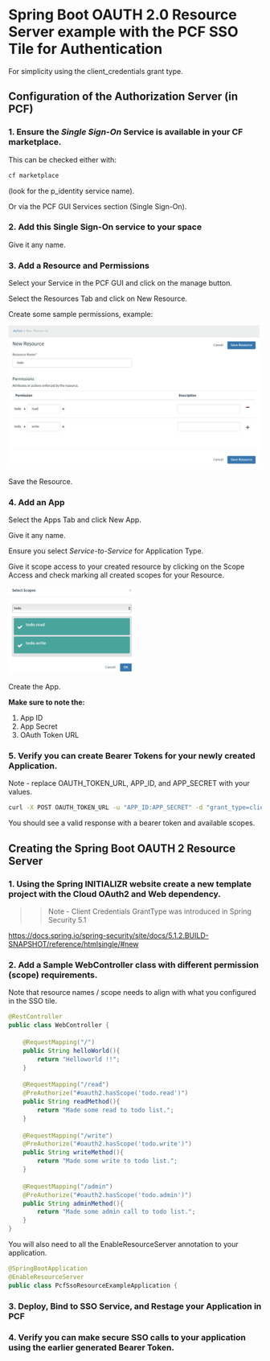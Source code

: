 # Spring Boot OAUTH 2.0 Resource Server example with the PCF SSO Tile for Authentication 

For simplicity using the client_credentials grant type.

## Configuration of the Authorization Server (in PCF)

### 1. Ensure the *Single Sign-On* Service is available in your CF marketplace. 

This can be checked either with:

```bash
cf marketplace
```

(look for the p_identity service name). 

Or via the PCF GUI Services section (Single Sign-On).

### 2. Add this Single Sign-On service to your space

Give it any name.  

### 3. Add a Resource and Permissions 

Select your Service in the PCF GUI and click on the manage button.

Select the Resources Tab and click on New Resource. 

Create some sample permissions, example: 

<img src="img/add-resource.png" width="500">

Save the Resource. 

### 4. Add an App 

Select the Apps Tab and click New App.

Give it any name. 

Ensure you select *Service-to-Service* for Application Type.

Give it scope access to your created resource by clicking on the Scope Access and check marking all created scopes for your Resource.

<img src="img/scope-access.png" width="250">

Create the App. 

**Make sure to note the:**
1. App ID
2. App Secret
3. OAuth Token URL

### 5. Verify you can create Bearer Tokens for your newly created Application. 

Note - replace OAUTH_TOKEN_URL, APP_ID, and APP_SECRET with your values.

```bash
curl -X POST OAUTH_TOKEN_URL -u "APP_ID:APP_SECRET" -d "grant_type=client_credentials" 

```

You should see a valid response with a bearer token and available scopes.

## Creating the Spring Boot OAUTH 2 Resource Server 

### 1. Using the Spring INITIALIZR website create a new template project with the Cloud OAuth2 and Web dependency.

>> Note - Client Credentials GrantType was introduced in Spring Security 5.1 

https://docs.spring.io/spring-security/site/docs/5.1.2.BUILD-SNAPSHOT/reference/htmlsingle/#new

### 2. Add a Sample WebController class with different permission (scope) requirements.

Note that resource names / scope needs to align with what you configured in the SSO tile. 

```java
@RestController
public class WebController {

    @RequestMapping("/")
    public String helloWorld(){
        return "Helloworld !!";
    }

    @RequestMapping("/read")
    @PreAuthorize("#oauth2.hasScope('todo.read')")
    public String readMethod(){
        return "Made some read to todo list.";
    }

    @RequestMapping("/write")
    @PreAuthorize("#oauth2.hasScope('todo.write')")
    public String writeMethod(){
        return "Made some write to todo list.";
    }

    @RequestMapping("/admin")
    @PreAuthorize("#oauth2.hasScope('todo.admin')")
    public String adminMethod(){
        return "Made some admin call to todo list.";
    }
}

```

You will also need to all the EnableResourceServer annotation to your application.

```java
@SpringBootApplication
@EnableResourceServer
public class PcfSsoResourceExampleApplication {
```

### 3. Deploy, Bind to SSO Service, and Restage your Application in PCF


### 4. Verify you can make secure SSO calls to your application using the earlier generated Bearer Token.


